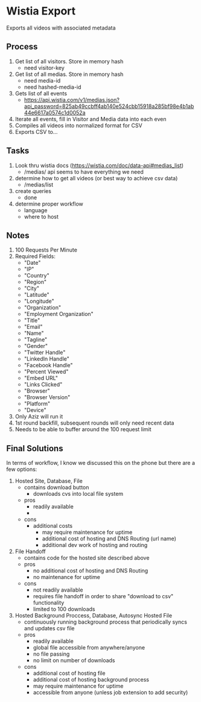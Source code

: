 # Wistia Export
Exports all videos with associated metadata

## Process
1.  Get list of all visitors.  Store in memory hash
	- need visitor-key
2.  Get list of all medias.  Store in memory hash
	- need media-id
	- need hashed-media-id
3.  Gets list of all events
	- https://api.wistia.com/v1/medias.json?api_password=825ab49ccbff4ab140e524cbb15918a285bf98e4b1ab44e6617a0574c1d0052a 
4.  Iterate all events, fill in Visitor and Media data into each even 
5.  Compiles all videos into normalized format for CSV
6.  Exports CSV to... 


## Tasks
1.  Look thru wistia docs (https://wistia.com/doc/data-api#medias_list)
	- /medias/ api seems to have everything we need
2.  determine how to get all videos (or best way to achieve csv data)
	- /medias/list
3.  create queries
	- done 
4.  determine proper workflow 
	- language
	- where to host


## Notes
1.  100 Requests Per Minute
2. Required Fields: 
	- "Date"
	- "IP"
	- "Country"
	- "Region"
	- "City"
	- "Latitude"
	- "Longitude"
	- "Organization"
	- "Employment Organization"
	- "Title"
	- "Email"
	- "Name"
	- "Tagline"
	- "Gender"
	- "Twitter Handle"
	- "LinkedIn Handle"
	- "Facebook Handle"
	- "Percent Viewed"
	- "Embed URL"
	- "Links Clicked"
	- "Browser"
	- "Browser Version"
	- "Platform"
	- "Device"
3.  Only Aziz will run it
4.  1st round backfill, subsequent rounds will only need recent data
5.  Needs to be able to buffer around the 100 request limit 


## Final Solutions
In terms of workflow, I know we discussed this on the phone but there are a few options: 

1.  Hosted Site, Database, File
	- contains download button
		- downloads cvs into local file system
	- pros
		- readily available
		- 
	- cons
		- additional costs
			- may require maintenance for uptime
			- additional cost of hosting and DNS Routing (url name)
			- additional dev work of hosting and routing
2.  File Handoff
	- contains code for the hosted site described above
	- pros
		- no additional cost of hosting and DNS Routing
		- no maintenance for uptime
	- cons
		- not readily available
		- requires file handoff in order to share "download to csv" functionality
		- limited to 100 downloads 
3.  Hosted Background Proccess, Database, Autosync Hosted File
	- continuously running background process that periodically syncs and updates csv file
	- pros
		- readily available
		- global file accessible from anywhere/anyone
		- no file passing
		- no limit on number of downloads
	- cons
		- additional cost of hosting file 
		- additional cost of hosting background process
		- may require maintenance for uptime 
		- accessible from anyone (unless job extension to add security)



